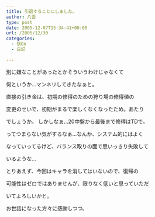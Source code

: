 ```yaml
---
title: 引退することにしました。
author: 八雲
type: post
date: 2005-12-07T15:34:41+00:00
url: /2005/12/30
categories:
  - 信On
  - 日記

---
```

[][1]

別に嫌なことがあったとかそういうわけじゃなくて

何というか…マンネリしてきたなぁと。

直接の引き金は、初期の修得のための狩り場の修得値の

変更のせいで、初期がまるで楽しくなくなったため。あたり

でしょうか。 しかしなぁ…20中盤から最後まで修得はTDで。

ってつまらない気がするなぁ…なんか、システム的にはよく

なっていってるけど、バランス取りの面で思いっきり失敗して

いるような…

とりあえず、今回はキャラを消してはいないので、復帰の

可能性はゼロではありませんが、限りなく低いと思っていただ

いてよろしいかと。

お世話になった方々に感謝しつつ。

 [1]: http://slashdot.jp/security/article.pl?sid=05/12/07/0553202